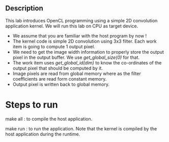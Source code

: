 ## Description
This lab introduces OpenCL programming using a simple 2D convolution application kernel. We will run this lab on CPU as target device.
- We assume that you are familiar with the host program by now !
- The kernel code is simple 2D convolution using 3x3 filter. Each work item is going to compute 1 output pixel.
- We need to get the image width information to properly store the output pixel in the output buffer. We use _get_global_size(0)_ for that.
- The work item uses _get_global_id(dim)_ to know the co-ordinates of the output pixel that should be computed by it.
- Image pixels are read from global memory where as the filter coefficients are read form constant memory.
- Output pixel is written back to global memory.

# Steps to run
make all : to compile the host application.

make run : to run the application. Note that the kernel is compiled by the host application during the runtime.
